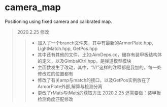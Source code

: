 # camera_map
Positioning using fixed camera and calibrated map. 
> 2020.2.25 修改  
>> * 加入了一个branch文件夹，其中有最新的ArmorPlate.hpp, LightMatch.hpp, GetPos.hpp
>> * 其中还有其他的文件，比如:AimDeps.cc，储存有装甲板结构体的定义，以及GimbalCtrl.hpp，是弹道模型模块
>> * 主函数发生了改动，其中，“///”这样的注释都是我加的，每一处修改过的位置都有
>> * 修改了有关amp与match的接口，以及GetPos实例放在了ArmorPlate外部,解算与检测分离
>> * 更改了rMats与tMats的获取方法
> 2020.2.25 还需要做：装甲板检测角度匹配修改

